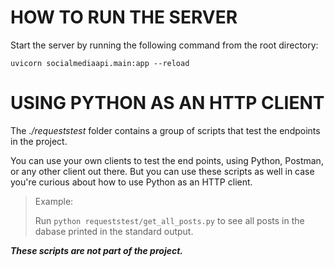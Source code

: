 # HOW TO RUN THE SERVER

Start the server by running the following command from the root directory:

```uvicorn socialmediaapi.main:app --reload```

# USING PYTHON AS AN HTTP CLIENT

The *./requeststest* folder contains a group of scripts that test the endpoints in the project.
 
You can use your own clients to test the end points, using Python, Postman, or any other client out there. 
But you can use these scripts as well in case you're curious about how to use Python as an HTTP client. 

> Example:
>
> Run ```python requeststest/get_all_posts.py``` to see all posts in the dabase printed in the standard output.

**_These scripts are not part of the project._**